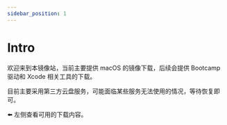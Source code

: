 ```yaml
---
sidebar_position: 1
---
```


# Intro

欢迎来到本镜像站，当前主要提供 macOS 的镜像下载，后续会提供 Bootcamp 驱动和 Xcode 相关工具的下载。

目前主要采用第三方云盘服务，可能面临某些服务无法使用的情况，等待恢复即可。

⬅️ 左侧查看可用的下载内容。
